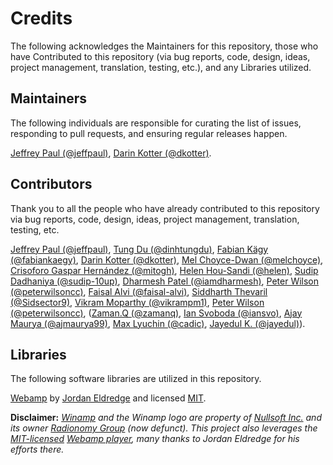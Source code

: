 # Credits

The following acknowledges the Maintainers for this repository, those who have Contributed to this repository (via bug reports, code, design, ideas, project management, translation, testing, etc.), and any Libraries utilized.

## Maintainers

The following individuals are responsible for curating the list of issues, responding to pull requests, and ensuring regular releases happen.

[Jeffrey Paul (@jeffpaul)](https://github.com/jeffpaul), [Darin Kotter (@dkotter)](https://github.com/dkotter).

## Contributors

Thank you to all the people who have already contributed to this repository via bug reports, code, design, ideas, project management, translation, testing, etc.

[Jeffrey Paul (@jeffpaul)](https://github.com/jeffpaul), [Tung Du (@dinhtungdu)](https://github.com/dinhtungdu), [Fabian Kägy (@fabiankaegy)](https://github.com/fabiankaegy), [Darin Kotter (@dkotter)](https://github.com/dkotter), [Mel Choyce-Dwan (@melchoyce)](https://github.com/melchoyce), [Crisoforo Gaspar Hernández (@mitogh)](https://github.com/mitogh), [Helen Hou-Sandi (@helen)](https://github.com/helen), [Sudip Dadhaniya (@sudip-10up)](https://github.com/sudip-10up), [Dharmesh Patel (@iamdharmesh)](https://github.com/iamdharmesh), [Peter Wilson (@peterwilsoncc)](https://github.com/peterwilsoncc), [Faisal Alvi (@faisal-alvi)](https://github.com/faisal-alvi), [Siddharth Thevaril (@Sidsector9)](https://github.com/Sidsector9), [Vikram Moparthy (@vikrampm1)](https://github.com/vikrampm1), [Peter Wilson (@peterwilsoncc)](https://github.com/peterwilsoncc), ([Zaman.Q (@zamanq)](https://github.com/zamanq), [Ian Svoboda (@iansvo)](https://github.com/iansvo), [Ajay Maurya (@ajmaurya99)](https://github.com/ajmaurya99), [Max Lyuchin (@cadic)](https://github.com/cadic), [Jayedul K. (@jayedul)](https://github.com/jayedul)).

## Libraries

The following software libraries are utilized in this repository.

[Webamp](https://github.com/captbaritone/webamp) by [Jordan Eldredge](https://github.com/captbaritone) and licensed [MIT](https://github.com/captbaritone/webamp/blob/master/LICENSE.txt).

**Disclaimer:** _[Winamp](https://en.wikipedia.org/wiki/Winamp) and the Winamp logo are property of [Nullsoft Inc.](https://en.wikipedia.org/wiki/Nullsoft) and its owner [Radionomy Group](https://en.wikipedia.org/wiki/Radionomy) (now defunct).  This project also leverages the [MIT-licensed](https://github.com/captbaritone/webamp/blob/master/LICENSE.txt) [Webamp player](https://webamp.org/), many thanks to  Jordan Eldredge for his efforts there._
